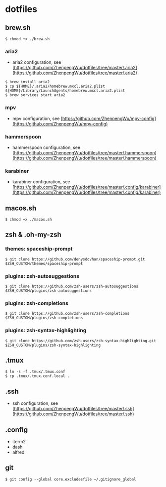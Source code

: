# dotfiles

## brew.sh

```
$ chmod +x ./brew.sh
```

### aria2

- aria2 configuration, see [https://github.com/ZhenpengWu/dotfiles/tree/master/.aria2](https://github.com/ZhenpengWu/dotfiles/tree/master/.aria2)

```
$ brew install aria2
$ cp ${HOME}/.aria2/homebrew.mxcl.aria2.plist ${HOME}/Library/LaunchAgents/homebrew.mxcl.aria2.plist
$ brew services start aria2
```

### mpv

- mpv configuration, see [https://github.com/ZhenpengWu/mpv-config](https://github.com/ZhenpengWu/mpv-config)

### hammerspoon

- hammerspoon configuration, see [https://github.com/ZhenpengWu/dotfiles/tree/master/.hammerspoon](https://github.com/ZhenpengWu/dotfiles/tree/master/.hammerspoon)

### karabiner

- karabiner configuration, see [https://github.com/ZhenpengWu/dotfiles/tree/master/.config/karabiner](https://github.com/ZhenpengWu/dotfiles/tree/master/.config/karabiner)

## macos.sh

```
$ chmod +x ./macos.sh
```

## zsh & .oh-my-zsh

### themes: spaceship-prompt

```
$ git clone https://github.com/denysdovhan/spaceship-prompt.git $ZSH_CUSTOM/themes/spaceship-prompt
```

### plugins: zsh-autosuggestions

```
$ git clone https://github.com/zsh-users/zsh-autosuggestions $ZSH_CUSTOM/plugins/zsh-autosuggestions
```

### plugins: zsh-completions

```
$ git clone https://github.com/zsh-users/zsh-completions $ZSH_CUSTOM/plugins/zsh-completions
```

### plugins: zsh-syntax-highlighting

```
$ git clone https://github.com/zsh-users/zsh-syntax-highlighting.git $ZSH_CUSTOM/plugins/zsh-syntax-highlighting
```

## .tmux

```
$ ln -s -f .tmux/.tmux.conf
$ cp .tmux/.tmux.conf.local .
```

## .ssh

- ssh configuration, see [https://github.com/ZhenpengWu/dotfiles/tree/master/.ssh](https://github.com/ZhenpengWu/dotfiles/tree/master/.ssh)

## .config

- iterm2
- dash
- alfred

## git

```
$ git config --global core.excludesfile ~/.gitignore_global
```
